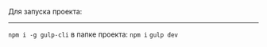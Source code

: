 
Для запуска проекта:
____________________
`npm i -g gulp-cli`
в папке проекта: 
`npm i`
`gulp dev`
